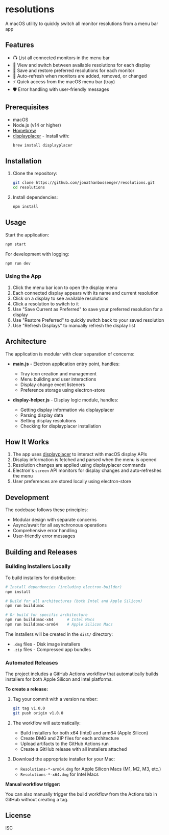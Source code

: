 # resolutions

A macOS utility to quickly switch all monitor resolutions from a menu bar app

## Features

- 📺 List all connected monitors in the menu bar
- 🔄 View and switch between available resolutions for each display
- 💾 Save and restore preferred resolutions for each monitor
- 🔁 Auto-refresh when monitors are added, removed, or changed
- ⚡ Quick access from the macOS menu bar (tray)
- 🛡️ Error handling with user-friendly messages

## Prerequisites

- macOS
- Node.js (v14 or higher)
- [Homebrew](https://brew.sh/)
- [displayplacer](https://github.com/jakehilborn/displayplacer) - Install with:
  ```bash
  brew install displayplacer
  ```

## Installation

1. Clone the repository:
   ```bash
   git clone https://github.com/jonathanbossenger/resolutions.git
   cd resolutions
   ```

2. Install dependencies:
   ```bash
   npm install
   ```

## Usage

Start the application:
```bash
npm start
```

For development with logging:
```bash
npm run dev
```

### Using the App

1. Click the menu bar icon to open the display menu
2. Each connected display appears with its name and current resolution
3. Click on a display to see available resolutions
4. Click a resolution to switch to it
5. Use "Save Current as Preferred" to save your preferred resolution for a display
6. Use "Restore Preferred" to quickly switch back to your saved resolution
7. Use "Refresh Displays" to manually refresh the display list

## Architecture

The application is modular with clear separation of concerns:

- **main.js** - Electron application entry point, handles:
  - Tray icon creation and management
  - Menu building and user interactions
  - Display change event listeners
  - Preference storage using electron-store

- **display-helper.js** - Display logic module, handles:
  - Getting display information via displayplacer
  - Parsing display data
  - Setting display resolutions
  - Checking for displayplacer installation

## How It Works

1. The app uses [displayplacer](https://github.com/jakehilborn/displayplacer) to interact with macOS display APIs
2. Display information is fetched and parsed when the menu is opened
3. Resolution changes are applied using displayplacer commands
4. Electron's `screen` API monitors for display changes and auto-refreshes the menu
5. User preferences are stored locally using electron-store

## Development

The codebase follows these principles:
- Modular design with separate concerns
- Async/await for all asynchronous operations
- Comprehensive error handling
- User-friendly error messages

## Building and Releases

### Building Installers Locally

To build installers for distribution:

```bash
# Install dependencies (including electron-builder)
npm install

# Build for all architectures (both Intel and Apple Silicon)
npm run build:mac

# Or build for specific architecture
npm run build:mac-x64      # Intel Macs
npm run build:mac-arm64    # Apple Silicon Macs
```

The installers will be created in the `dist/` directory:
- `.dmg` files - Disk image installers
- `.zip` files - Compressed app bundles

### Automated Releases

The project includes a GitHub Actions workflow that automatically builds installers for both Apple Silicon and Intel platforms.

**To create a release:**

1. Tag your commit with a version number:
   ```bash
   git tag v1.0.0
   git push origin v1.0.0
   ```

2. The workflow will automatically:
   - Build installers for both x64 (Intel) and arm64 (Apple Silicon)
   - Create DMG and ZIP files for each architecture
   - Upload artifacts to the GitHub Actions run
   - Create a GitHub release with all installers attached

3. Download the appropriate installer for your Mac:
   - `Resolutions-*-arm64.dmg` for Apple Silicon Macs (M1, M2, M3, etc.)
   - `Resolutions-*-x64.dmg` for Intel Macs

**Manual workflow trigger:**

You can also manually trigger the build workflow from the Actions tab in GitHub without creating a tag.

## License

ISC
